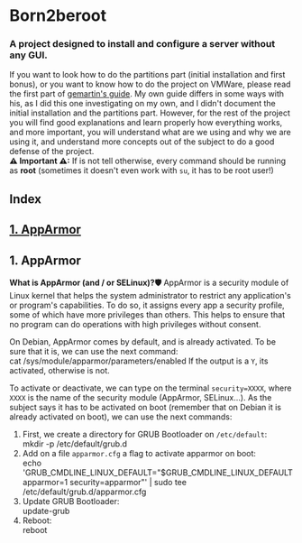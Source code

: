 # Born2beroot
### A project designed to install and configure a server without any GUI.

If you want to look how to do the partitions part (initial installation and first bonus), or you want to know how to do the project on VMWare, please read the first part of [gemartin's guide](https://github.com/gemartin99/Born2beroot-Tutorial). My own guide differs in some ways with his, as I did this one investigating on my own, and I didn't document the initial installation and the partitions part. However, for the rest of the project you will find good explanations and learn properly how everything works, and more important, you will understand what are we using and why we are using it, and understand more concepts out of the subject to do a good defense of the project.  
**⚠ Important ⚠:** If is not tell otherwise, every command should be running as **root** (sometimes it doesn't even work with `su`, it has to be root user!)

## Index
[1. AppArmor](#1.-AppArmor)
---


## 1. AppArmor
**What is AppArmor (and / or SELinux)?🛡** AppArmor is a security module of Linux kernel that helps the system administrator to restrict any application's or program's capabilities. To do so, it assigns every app a security profile, some of which have more privileges than others. This helps to ensure that no program can do operations with high privileges without consent.

On Debian, AppArmor comes by default, and is already activated. To be sure that it is, we can use the next command:  
    cat /sys/module/apparmor/parameters/enabled
If the output is a `Y`, its activated, otherwise is not.

To activate or deactivate, we can type on the terminal `security=XXXX`, where `XXXX` is the name of the security module (AppArmor, SELinux...).
As the subject says it has to be activated on boot (remember that on Debian it is already activated on boot), we can use the next commands:
1. First, we create a directory for GRUB Bootloader on `/etc/default`:  
    mkdir -p /etc/default/grub.d
2. Add on a file `apparmor.cfg` a flag to activate apparmor on boot:  
    echo 'GRUB_CMDLINE_LINUX_DEFAULT="$GRUB_CMDLINE_LINUX_DEFAULT apparmor=1 security=apparmor"' | sudo tee /etc/default/grub.d/apparmor.cfg
4. Update GRUB Bootloader:  
    update-grub
6. Reboot:  
    reboot
